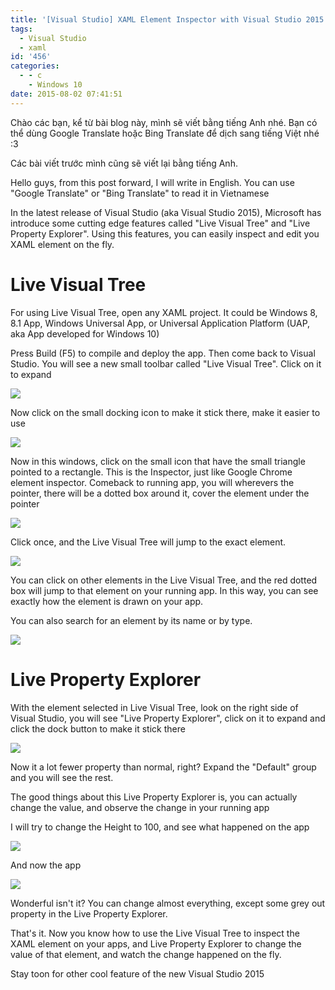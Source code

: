 ```yaml
---
title: '[Visual Studio] XAML Element Inspector with Visual Studio 2015 [en-US]'
tags:
  - Visual Studio
  - xaml
id: '456'
categories:
  - - c
    - Windows 10
date: 2015-08-02 07:41:51
---
```


Chào các bạn, kể từ bài blog này, mình sẽ viết bằng tiếng Anh nhé. Bạn có thể dùng Google Translate hoặc Bing Translate để dịch sang tiếng Việt nhé :3

Các bài viết trước mình cũng sẽ viết lại bằng tiếng Anh.

Hello guys, from this post forward, I will write in English. You can use "Google Translate" or "Bing Translate" to read it in Vietnamese

In the latest release of Visual Studio (aka Visual Studio 2015), Microsoft has introduce some cutting edge features called "Live Visual Tree" and "Live Property Explorer". Using this features, you can easily inspect and edit you XAML element on the fly.
<!-- more -->
# Live Visual Tree

For using Live Visual Tree, open any XAML project. It could be Windows 8, 8.1 App, Windows Universal App, or Universal Application Platform (UAP, aka App developed for Windows 10)

Press Build (F5) to compile and deploy the app. Then come back to Visual Studio. You will see a new small toolbar called "Live Visual Tree". Click on it to expand

![](https://farm1.staticflickr.com/543/20216853242_f1655e2c2e_o.png)

Now click on the small docking icon to make it stick there, make it easier to use

![](http://cuoilennaocacban2.files.wordpress.com/2015/08/080215_1141_windowsxaml1.png)

Now in this windows, click on the small icon that have the small triangle pointed to a rectangle. This is the Inspector, just like Google Chrome element inspector. Comeback to running app, you will wherevers the pointer, there will be a dotted box around it, cover the element under the pointer

![](http://cuoilennaocacban2.files.wordpress.com/2015/08/080215_1141_windowsxaml2.png)

Click once, and the Live Visual Tree will jump to the exact element.

![](https://farm1.staticflickr.com/528/19602618384_1423c50319_o.png)

You can click on other elements in the Live Visual Tree, and the red dotted box will jump to that element on your running app. In this way, you can see exactly how the element is drawn on your app.

You can also search for an element by its name or by type.

![](https://farm1.staticflickr.com/438/20038725589_1b8097c624_o.png)

# Live Property Explorer

With the element selected in Live Visual Tree, look on the right side of Visual Studio, you will see "Live Property Explorer", click on it to expand and click the dock button to make it stick there

![](https://farm1.staticflickr.com/425/20037363128_c89bbbe6d5_o.png)

Now it a lot fewer property than normal, right? Expand the "Default" group and you will see the rest.

The good things about this Live Property Explorer is, you can actually change the value, and observe the change in your running app

I will try to change the Height to 100, and see what happened on the app

![](https://farm1.staticflickr.com/504/20199163156_3fc683e0c9_o.png)

And now the app

![](https://farm1.staticflickr.com/555/20231217491_5d41f98c4f_o.png)

Wonderful isn't it? You can change almost everything, except some grey out property in the Live Property Explorer.

That's it. Now you know how to use the Live Visual Tree to inspect the XAML element on your apps, and Live Property Explorer to change the value of that element, and watch the change happened on the fly.

Stay toon for other cool feature of the new Visual Studio 2015